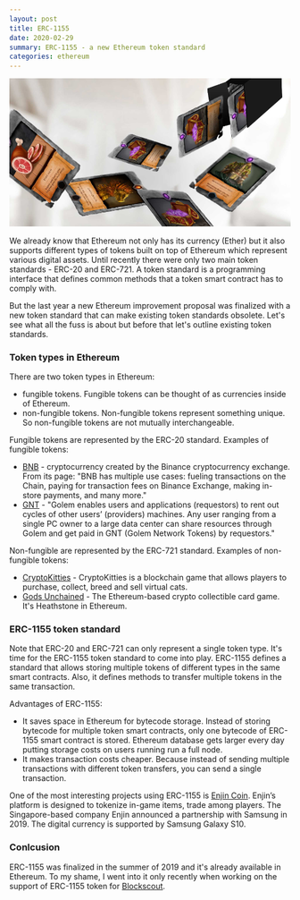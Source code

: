 ```yaml
---
layout: post
title: ERC-1155
date: 2020-02-29
summary: ERC-1155 - a new Ethereum token standard
categories: ethereum
---
```


![erc1155](/images/2020-02-29-erc1155.png)

We already know that Ethereum not only has its currency (Ether) but it also supports different types of tokens built on top of Ethereum which represent various digital assets. Until recently there were only two main token standards - ERC-20 and ERC-721. A token standard is a programming interface that defines common methods that a token smart contract has to comply with.

But the last year a new Ethereum improvement proposal was finalized with a new token standard that can make existing token standards obsolete. Let's see what all the fuss is about but before that let's outline existing token standards.

### Token types in Ethereum

There are two token types in Ethereum:
- fungible tokens. Fungible tokens can be thought of as currencies inside of Ethereum.
- non-fungible tokens. Non-fungible tokens represent something unique. So non-fungible tokens are not mutually interchangeable.

Fungible tokens are represented by the ERC-20 standard. Examples of fungible tokens:
- [BNB](https://www.binance.com/en/use-bnb) - cryptocurrency created by the Binance cryptocurrency exchange. From its page: "BNB has multiple use cases: fueling transactions on the Chain, paying for transaction fees on Binance Exchange, making in-store payments, and many more."
- [GNT](https://golem.network/) - "Golem enables users and applications (requestors) to rent out cycles of other users’ (providers) machines. Any user ranging from a single PC owner to a large data center can share resources through Golem and get paid in GNT (Golem Network Tokens) by requestors."

Non-fungible are represented by the ERC-721 standard. Examples of non-fungible tokens:
- [CryptoKitties](https://www.cryptokitties.co/) - CryptoKitties is a blockchain game that allows players to purchase, collect, breed and sell virtual cats.
- [Gods Unchained](https://godsunchained.com/) - The Ethereum-based crypto collectible card game. It's Heathstone in Ethereum.

### ERC-1155 token standard

Note that ERC-20 and ERC-721 can only represent a single token type. It's time for the ERC-1155 token standard to come into play. ERC-1155 defines a standard that allows storing multiple tokens of different types in the same smart contracts. Also, it defines methods to transfer multiple tokens in the same transaction.

Advantages of ERC-1155:

- It saves space in Ethereum for bytecode storage. Instead of storing bytecode for multiple token smart contracts, only one bytecode of ERC-1155 smart contract is stored. Ethereum database gets larger every day putting storage costs on users running run a full node.
- It makes transaction costs cheaper. Because instead of sending multiple transactions with different token transfers, you can send a single transaction.

One of the most interesting projects using ERC-1155 is [Enjin Coin](https://enjin.io/about/enjin-coin). Enjin’s platform is designed to tokenize in-game items, trade among players. The Singapore-based company Enjin announced a partnership with Samsung in 2019. The digital currency is supported by Samsung Galaxy S10.

### Conlcusion

ERC-1155 was finalized in the summer of 2019 and it's already available in Ethereum. To my shame, I went into it only recently when working on the support of ERC-1155 token for [Blockscout](https://blockscout.com/).
